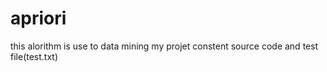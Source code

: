 # apriori
this  alorithm is use to data mining
my projet constent source code and test file(test.txt)
